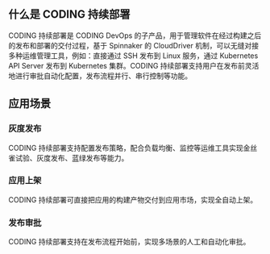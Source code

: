 ## 什么是 CODING 持续部署
CODING 持续部署是 CODING DevOps 的子产品，用于管理软件在经过构建之后的发布和部署的交付过程，基于 Spinnaker 的 CloudDriver 机制，可以无缝对接多种运维管理工具，例如：直接通过 SSH 发布到 Linux 服务，通过 Kubernetes API Server 发布到 Kubernetes 集群。CODING  持续部署支持用户在发布前灵活地进行审批自动化配置，发布流程并行、串行控制等功能。

## 应用场景
### 灰度发布
CODING 持续部署支持配置发布策略，配合负载均衡、监控等运维工具实现金丝雀试验、灰度发布、蓝绿发布等能力。

### 应用上架
CODING 持续部署可直接把应用的构建产物交付到应用市场，实现全自动上架。

### 发布审批
CODING 持续部署支持在发布流程开始前，实现多场景的人工和自动化审批。

